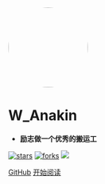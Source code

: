 <img width="160px" style="border-radius: 50%" bor src="style/logo.">

# **W_Anakin**

- <strong>励志做一个优秀的搬运工</strong>

[![stars](https://badgen.net/github/stars/mochazi/docsify-demo?color=4ab8a1)](https://github.com/Antony-Juicy/W_Anakin)
[![forks](https://badgen.net/github/forks/mochazi/docsify-demo?color=4ab8a1)](https://github.com/Antony-Juicy/W_Anakin)
![](https://img.shields.io/badge/%E6%91%B8%E9%B1%BC-%E7%A8%8B%E5%BA%8F%E5%91%98-green)

[GitHub](https://github.com/Antony-Juicy/W_Anakin)
[开始阅读](?id=在线阅读)
